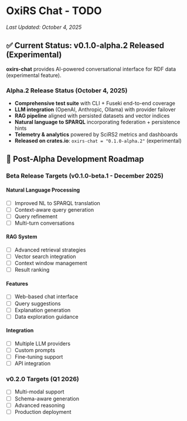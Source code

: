 # OxiRS Chat - TODO

*Last Updated: October 4, 2025*

## ✅ Current Status: v0.1.0-alpha.2 Released (Experimental)

**oxirs-chat** provides AI-powered conversational interface for RDF data (experimental feature).

### Alpha.2 Release Status (October 4, 2025)
- **Comprehensive test suite** with CLI + Fuseki end-to-end coverage
- **LLM integration** (OpenAI, Anthropic, Ollama) with provider failover
- **RAG pipeline** aligned with persisted datasets and vector indices
- **Natural language to SPARQL** incorporating federation + persistence hints
- **Telemetry & analytics** powered by SciRS2 metrics and dashboards
- **Released on crates.io**: `oxirs-chat = "0.1.0-alpha.2"` (experimental)

## 🎯 Post-Alpha Development Roadmap

### Beta Release Targets (v0.1.0-beta.1 - December 2025)

#### Natural Language Processing
- [ ] Improved NL to SPARQL translation
- [ ] Context-aware query generation
- [ ] Query refinement
- [ ] Multi-turn conversations

#### RAG System
- [ ] Advanced retrieval strategies
- [ ] Vector search integration
- [ ] Context window management
- [ ] Result ranking

#### Features
- [ ] Web-based chat interface
- [ ] Query suggestions
- [ ] Explanation generation
- [ ] Data exploration guidance

#### Integration
- [ ] Multiple LLM providers
- [ ] Custom prompts
- [ ] Fine-tuning support
- [ ] API integration

### v0.2.0 Targets (Q1 2026)
- [ ] Multi-modal support
- [ ] Schema-aware generation
- [ ] Advanced reasoning
- [ ] Production deployment